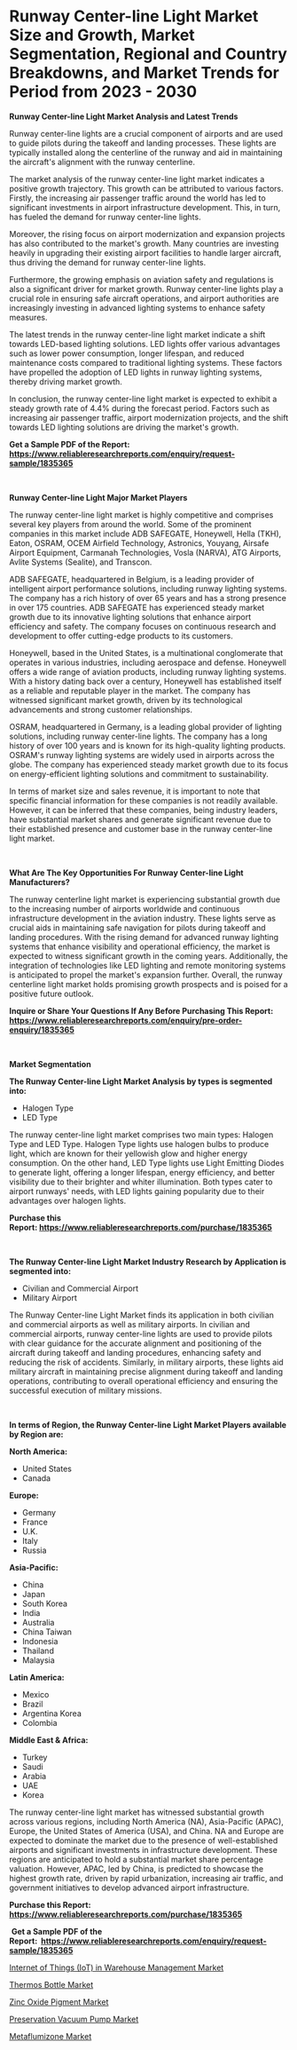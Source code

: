 <p><h1>Runway Center-line Light Market Size and Growth, Market Segmentation, Regional and Country Breakdowns, and Market Trends for Period from 2023 -  2030</h1></p><p><strong>Runway Center-line Light Market Analysis and Latest Trends</strong></p>
<p><p>Runway center-line lights are a crucial component of airports and are used to guide pilots during the takeoff and landing processes. These lights are typically installed along the centerline of the runway and aid in maintaining the aircraft's alignment with the runway centerline.</p><p>The market analysis of the runway center-line light market indicates a positive growth trajectory. This growth can be attributed to various factors. Firstly, the increasing air passenger traffic around the world has led to significant investments in airport infrastructure development. This, in turn, has fueled the demand for runway center-line lights.</p><p>Moreover, the rising focus on airport modernization and expansion projects has also contributed to the market's growth. Many countries are investing heavily in upgrading their existing airport facilities to handle larger aircraft, thus driving the demand for runway center-line lights.</p><p>Furthermore, the growing emphasis on aviation safety and regulations is also a significant driver for market growth. Runway center-line lights play a crucial role in ensuring safe aircraft operations, and airport authorities are increasingly investing in advanced lighting systems to enhance safety measures.</p><p>The latest trends in the runway center-line light market indicate a shift towards LED-based lighting solutions. LED lights offer various advantages such as lower power consumption, longer lifespan, and reduced maintenance costs compared to traditional lighting systems. These factors have propelled the adoption of LED lights in runway lighting systems, thereby driving market growth.</p><p>In conclusion, the runway center-line light market is expected to exhibit a steady growth rate of 4.4% during the forecast period. Factors such as increasing air passenger traffic, airport modernization projects, and the shift towards LED lighting solutions are driving the market's growth.</p></p>
<p><strong>Get a Sample PDF of the Report:&nbsp; <a href="https://www.reliableresearchreports.com/enquiry/request-sample/1835365">https://www.reliableresearchreports.com/enquiry/request-sample/1835365</a></strong></p>
<p>&nbsp;</p>
<p><strong>Runway Center-line Light Major Market Players</strong></p>
<p><p>The runway center-line light market is highly competitive and comprises several key players from around the world. Some of the prominent companies in this market include ADB SAFEGATE, Honeywell, Hella (TKH), Eaton, OSRAM, OCEM Airfield Technology, Astronics, Youyang, Airsafe Airport Equipment, Carmanah Technologies, Vosla (NARVA), ATG Airports, Avlite Systems (Sealite), and Transcon.</p><p>ADB SAFEGATE, headquartered in Belgium, is a leading provider of intelligent airport performance solutions, including runway lighting systems. The company has a rich history of over 65 years and has a strong presence in over 175 countries. ADB SAFEGATE has experienced steady market growth due to its innovative lighting solutions that enhance airport efficiency and safety. The company focuses on continuous research and development to offer cutting-edge products to its customers.</p><p>Honeywell, based in the United States, is a multinational conglomerate that operates in various industries, including aerospace and defense. Honeywell offers a wide range of aviation products, including runway lighting systems. With a history dating back over a century, Honeywell has established itself as a reliable and reputable player in the market. The company has witnessed significant market growth, driven by its technological advancements and strong customer relationships.</p><p>OSRAM, headquartered in Germany, is a leading global provider of lighting solutions, including runway center-line lights. The company has a long history of over 100 years and is known for its high-quality lighting products. OSRAM's runway lighting systems are widely used in airports across the globe. The company has experienced steady market growth due to its focus on energy-efficient lighting solutions and commitment to sustainability.</p><p>In terms of market size and sales revenue, it is important to note that specific financial information for these companies is not readily available. However, it can be inferred that these companies, being industry leaders, have substantial market shares and generate significant revenue due to their established presence and customer base in the runway center-line light market.</p></p>
<p>&nbsp;</p>
<p><strong>What Are The Key Opportunities For Runway Center-line Light Manufacturers?</strong></p>
<p><p>The runway centerline light market is experiencing substantial growth due to the increasing number of airports worldwide and continuous infrastructure development in the aviation industry. These lights serve as crucial aids in maintaining safe navigation for pilots during takeoff and landing procedures. With the rising demand for advanced runway lighting systems that enhance visibility and operational efficiency, the market is expected to witness significant growth in the coming years. Additionally, the integration of technologies like LED lighting and remote monitoring systems is anticipated to propel the market's expansion further. Overall, the runway centerline light market holds promising growth prospects and is poised for a positive future outlook.</p></p>
<p><strong>Inquire or Share Your Questions If Any Before Purchasing This Report: <a href="https://www.reliableresearchreports.com/enquiry/pre-order-enquiry/1835365">https://www.reliableresearchreports.com/enquiry/pre-order-enquiry/1835365</a></strong></p>
<p>&nbsp;</p>
<p><strong>Market Segmentation</strong></p>
<p><strong>The Runway Center-line Light Market Analysis by types is segmented into:</strong></p>
<p><ul><li>Halogen Type</li><li>LED Type</li></ul></p>
<p><p>The runway center-line light market comprises two main types: Halogen Type and LED Type. Halogen Type lights use halogen bulbs to produce light, which are known for their yellowish glow and higher energy consumption. On the other hand, LED Type lights use Light Emitting Diodes to generate light, offering a longer lifespan, energy efficiency, and better visibility due to their brighter and whiter illumination. Both types cater to airport runways' needs, with LED lights gaining popularity due to their advantages over halogen lights.</p></p>
<p><strong>Purchase this Report:&nbsp;<a href="https://www.reliableresearchreports.com/purchase/1835365">https://www.reliableresearchreports.com/purchase/1835365</a></strong></p>
<p>&nbsp;</p>
<p><strong>The Runway Center-line Light Market Industry Research by Application is segmented into:</strong></p>
<p><ul><li>Civilian and Commercial Airport</li><li>Military Airport</li></ul></p>
<p><p>The Runway Center-line Light Market finds its application in both civilian and commercial airports as well as military airports. In civilian and commercial airports, runway center-line lights are used to provide pilots with clear guidance for the accurate alignment and positioning of the aircraft during takeoff and landing procedures, enhancing safety and reducing the risk of accidents. Similarly, in military airports, these lights aid military aircraft in maintaining precise alignment during takeoff and landing operations, contributing to overall operational efficiency and ensuring the successful execution of military missions.</p></p>
<p>&nbsp;</p>
<p><strong>In terms of Region, the Runway Center-line Light Market Players available by Region are:</strong></p>
<p>
    <p> <strong> North America: </strong>
        <ul>
            <li>United States</li>
            <li>Canada</li>
        </ul>
        </p> 
    <p> <strong> Europe: </strong>
        <ul>
            <li>Germany</li>
            <li>France</li>
            <li>U.K.</li>
            <li>Italy</li>
            <li>Russia</li>
        </ul>
        </p> 
    <p> <strong> Asia-Pacific: </strong>
        <ul>
            <li>China</li>
            <li>Japan</li>
            <li>South Korea</li>
            <li>India</li>
            <li>Australia</li>
            <li>China Taiwan</li>
            <li>Indonesia</li>
            <li>Thailand</li>
            <li>Malaysia</li>
        </ul>
        </p> 
    <p> <strong> Latin America: </strong>
        <ul>
            <li>Mexico</li>
            <li>Brazil</li>
            <li>Argentina Korea</li>
            <li>Colombia</li>
        </ul>
        </p> 
    <p> <strong> Middle East & Africa: </strong>
        <ul>
            <li>Turkey</li>
            <li>Saudi</li>
            <li>Arabia</li>
            <li>UAE</li>
            <li>Korea</li>
        </ul>
    </p>
    </p>
<p><p>The runway center-line light market has witnessed substantial growth across various regions, including North America (NA), Asia-Pacific (APAC), Europe, the United States of America (USA), and China. NA and Europe are expected to dominate the market due to the presence of well-established airports and significant investments in infrastructure development. These regions are anticipated to hold a substantial market share percentage valuation. However, APAC, led by China, is predicted to showcase the highest growth rate, driven by rapid urbanization, increasing air traffic, and government initiatives to develop advanced airport infrastructure.</p></p>
<p><strong>Purchase this Report: <a href="https://www.reliableresearchreports.com/purchase/1835365">https://www.reliableresearchreports.com/purchase/1835365</a></strong></p>
<p>&nbsp;<strong>Get a Sample PDF of the Report:&nbsp;&nbsp;<a href="https://www.reliableresearchreports.com/enquiry/request-sample/1835365">https://www.reliableresearchreports.com/enquiry/request-sample/1835365</a></strong></p>
<p><strong></strong></p>
<p><p><a href="https://github.com/tamvrosiya/Market-Research-Report-List-1/blob/main/internet-of-things-iot-in-warehouse-management-market.md">Internet of Things (IoT) in Warehouse Management Market</a></p><p><a href="https://www.linkedin.com/pulse/thermos-bottle-market-size-2023-2030-global-industrial-analysis/">Thermos Bottle Market</a></p><p><a href="https://medium.com/@bonniehoppe2023/zinc-oxide-pigment-market-share-evolution-and-market-growth-trends-2023-2030-d3dd2ae63077">Zinc Oxide Pigment Market</a></p><p><a href="https://www.linkedin.com/pulse/preservation-vacuum-pump-market-size-share-amp-trends-analysis/">Preservation Vacuum Pump Market</a></p><p><a href="https://medium.com/@jenniferwhite656/analyzing-metaflumizone-market-global-industry-perspective-and-forecast-2023-to-2030-afb19468fe18">Metaflumizone Market</a></p></p>
